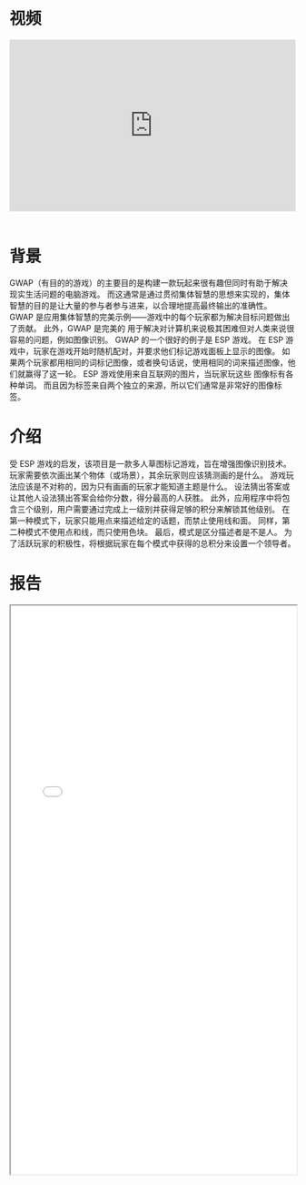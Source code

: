 视频
======
<div style="position: relative; padding: 30% 45%;">
    <iframe style="position: absolute; width: 100%; height: 100%; left: 0; top: 0;" src="https://player.bilibili.com/player.html?aid=735754308&bvid=BV1mD4y1n7CJ&cid=980738393&page=1&high_quality=1&danmaku=0" frameborder="no" scrolling="no"></iframe>
</div><br/>


背景
======
GWAP（有目的的游戏）的主要目的是构建一款玩起来很有趣但同时有助于解决现实生活问题的电脑游戏。 而这通常是通过贯彻集体智慧的思想来实现的，集体智慧的目的是让大量的参与者参与进来，以合理地提高最终输出的准确性。 GWAP 是应用集体智慧的完美示例——游戏中的每个玩家都为解决目标问题做出了贡献。 此外，GWAP 是完美的
用于解决对计算机来说极其困难但对人类来说很容易的问题，例如图像识别。 GWAP 的一个很好的例子是 ESP 游戏。 在 ESP 游戏中，玩家在游戏开始时随机配对，并要求他们标记游戏面板上显示的图像。 如果两个玩家都用相同的词标记图像，或者换句话说，使用相同的词来描述图像，他们就赢得了这一轮。 ESP 游戏使用来自互联网的图片，当玩家玩这些
图像标有各种单词。 而且因为标签来自两个独立的来源，所以它们通常是非常好的图像标签。

介绍
======
受 ESP 游戏的启发，该项目是一款多人草图标记游戏，旨在增强图像识别技术。 玩家需要依次画出某个物体（或场景），其余玩家则应该猜测画的是什么。 游戏玩法应该是不对称的，因为只有画画的玩家才能知道主题是什么。 设法猜出答案或让其他人设法猜出答案会给你分数，得分最高的人获胜。 此外，应用程序中将包含三个级别，用户需要通过完成上一级别并获得足够的积分来解锁其他级别。 在第一种模式下，玩家只能用点来描述给定的话题，而禁止使用线和面。 同样，第二种模式不使用点和线，而只使用色块。 最后，模式是区分描述者是不是人。 为了活跃玩家的积极性，将根据玩家在每个模式中获得的总积分来设置一个领导者。

报告
======
<iframe src="/files/GWAP.pdf" width="100%" height="1000"></iframe>